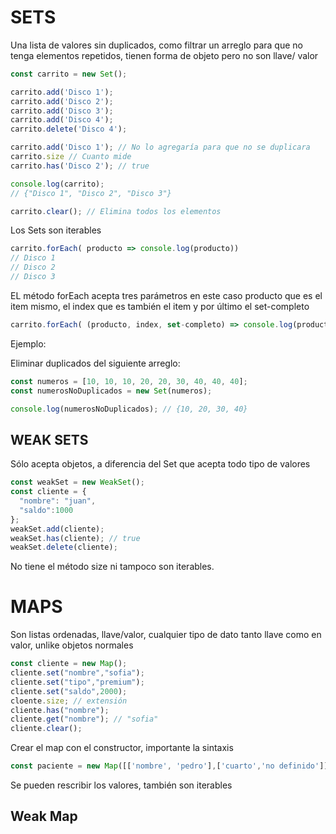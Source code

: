 # SETS

Una lista de valores sin duplicados, como filtrar un arreglo para que no tenga elementos repetidos, tienen forma de objeto pero no son llave/ valor

```js
const carrito = new Set();

carrito.add('Disco 1');
carrito.add('Disco 2');
carrito.add('Disco 3');
carrito.add('Disco 4');
carrito.delete('Disco 4');

carrito.add('Disco 1'); // No lo agregaría para que no se duplicara
carrito.size // Cuanto mide 
carrito.has('Disco 2'); // true

console.log(carrito);
// {"Disco 1", "Disco 2", "Disco 3"}

carrito.clear(); // Elimina todos los elementos
```

Los Sets son iterables

```js
carrito.forEach( producto => console.log(producto)) 
// Disco 1
// Disco 2
// Disco 3
```

EL método forEach acepta tres parámetros en este caso producto que es el item mismo, el index que es también el item y por último el set-completo

```js
carrito.forEach( (producto, index, set-completo) => console.log(producto))
```

Ejemplo:

Eliminar duplicados del siguiente arreglo:
```js
const numeros = [10, 10, 10, 20, 20, 30, 40, 40, 40];
const numerosNoDuplicados = new Set(numeros);

console.log(numerosNoDuplicados); // {10, 20, 30, 40}
```

## WEAK SETS

Sólo acepta objetos, a diferencia del Set que acepta todo tipo de valores

```js
const weakSet = new WeakSet();
const cliente = {
  "nombre": "juan",
  "saldo":1000
};
weakSet.add(cliente);
weakSet.has(cliente); // true
weakSet.delete(cliente); 
```
No tiene el método size ni tampoco son iterables.


# MAPS

Son listas ordenadas, llave/valor, cualquier tipo de dato tanto llave como en valor, unlike objetos normales

```js
const cliente = new Map();
cliente.set("nombre","sofia");
cliente.set("tipo","premium");
cliente.set("saldo",2000);
cloente.size; // extensión
cliente.has("nombre");
cliente.get("nombre"); // "sofia"
cliente.clear();
```

Crear el map con el constructor, importante la sintaxis
```js
const paciente = new Map([['nombre', 'pedro'],['cuarto','no definido']]);
```
Se pueden rescribir los valores, también son iterables

## Weak Map

